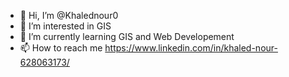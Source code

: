- 👋 Hi, I’m @Khalednour0
- 👀 I’m interested in GIS
- 🌱 I’m currently learning GIS and Web Developement
- 📫 How to reach me https://www.linkedin.com/in/khaled-nour-628063173/

<!---
Khalednour0/Khalednour0 is a ✨ special ✨ repository because its `README.md` (this file) appears on your GitHub profile.
You can click the Preview link to take a look at your changes.
--->
